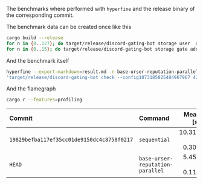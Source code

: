 The benchmarks where performed with `hyperfine` and the release binary of the 
corresponding commit.

The benchmark data can be created once like this
```bash
cargo build --release
for n in {0..127}; do target/release/discord-gating-bot storage user  add $n 0xAAAAAAAAAAAAAAAAAAAAAAAAAAAAAAAAAAAAAAAA; done
for n in {0..15}; do target/release/discord-gating-bot storage gate add 1073185825484967967 0xcfd3aa1ebc6119d80ed47955a87a9d9c281a97b3 1 0 $n; done
```

And the benchmark itself 
```bash
hyperfine --export-markdown=result.md -n base-urser-reputation-parallel \
'target/release/discord-gating-bot check --config1073185825484967967 42'
```

And the flamegraph
```bash
cargo r --features=profiling
```

| Commit | Command | Mean [s] | Min [s] | Max [s] | 
|:---|:---|---:|---:|---:
|`19829befba117ef35cc01de9150dc4c8758f0217` | `sequential` | 10.316 ± 0.308 | 10.046 | 11.084 | 
|`HEAD` | `base-urser-reputation-parallel` | 5.458 ± 0.111 | 5.298 | 5.639 | 

